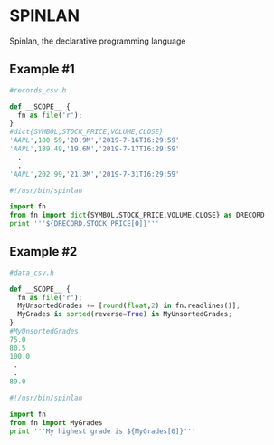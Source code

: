 # SPINLAN
Spinlan, the declarative programming language 

## Example #1

```python 
#records_csv.h

def __SCOPE__ {
  fn as file('r');
}
#dict{SYMBOL,STOCK_PRICE,VOLUME,CLOSE}
'AAPL',180.59,'20.9M','2019-7-16T16:29:59'
'AAPL',189.49,'19.6M','2019-7-17T16:29:59'
  .
  .
'AAPL',202.99,'21.3M','2019-7-31T16:29:59'
```


```python  
#!/usr/bin/spinlan

import fn
from fn import dict{SYMBOL,STOCK_PRICE,VOLUME,CLOSE} as DRECORD
print '''${DRECORD.STOCK_PRICE[0]}'''

```

## Example #2

```python
#data_csv.h

def __SCOPE__ {
  fn as file('r');
  MyUnsortedGrades += [round(float,2) in fn.readlines()];
  MyGrades is sorted(reverse=True) in MyUnsortedGrades;
}
#MyUnsortedGrades
75.0
80.5
100.0
 .
 .
89.0
```

```python
#!/usr/bin/spinlan

import fn
from fn import MyGrades
print '''My highest grade is ${MyGrades[0]}'''
```
